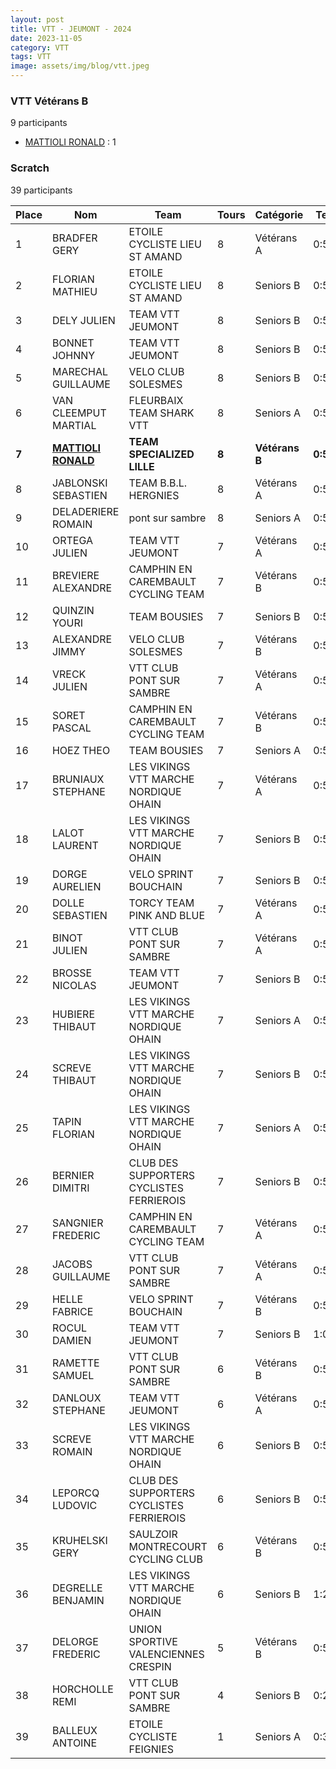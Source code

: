 ```yaml
---
layout: post
title: VTT - JEUMONT - 2024
date: 2023-11-05
category: VTT
tags: VTT
image: assets/img/blog/vtt.jpeg
---
```


### VTT Vétérans B
9 participants
- [MATTIOLI RONALD](https://teamspecializedlille.github.io/works/mattiolironald) : 1

### Scratch
39 participants

| Place | Nom | Team | Tours | Catégorie | Temps |
|---|---|---|---|---|---|
| 1 | BRADFER GERY | ETOILE CYCLISTE LIEU ST AMAND | 8 | Vétérans A | 0:50:50 | 
| 2 | FLORIAN MATHIEU | ETOILE CYCLISTE LIEU ST AMAND | 8 | Seniors B | 0:52:50 | 
| 3 | DELY JULIEN | TEAM VTT JEUMONT | 8 | Seniors B | 0:53:41 | 
| 4 | BONNET JOHNNY | TEAM VTT JEUMONT | 8 | Seniors B | 0:54:33 | 
| 5 | MARECHAL GUILLAUME | VELO CLUB SOLESMES | 8 | Seniors B | 0:55:6 | 
| 6 | VAN CLEEMPUT MARTIAL | FLEURBAIX TEAM SHARK VTT | 8 | Seniors A | 0:55:16 | 
| **7** | **[MATTIOLI RONALD](https://teamspecializedlille.github.io/works/mattiolironald)** | **TEAM SPECIALIZED LILLE** | **8** | **Vétérans B** | **0:56:35** | 
| 8 | JABLONSKI SEBASTIEN | TEAM B.B.L. HERGNIES | 8 | Vétérans A | 0:57:38 | 
| 9 | DELADERIERE ROMAIN | pont sur sambre | 8 | Seniors A | 0:57:44 | 
| 10 | ORTEGA JULIEN | TEAM VTT JEUMONT | 7 | Vétérans A | 0:51:20 | 
| 11 | BREVIERE ALEXANDRE | CAMPHIN EN CAREMBAULT CYCLING TEAM | 7 | Vétérans B | 0:51:32 | 
| 12 | QUINZIN YOURI | TEAM BOUSIES | 7 | Seniors B | 0:51:37 | 
| 13 | ALEXANDRE JIMMY | VELO CLUB SOLESMES | 7 | Vétérans B | 0:51:54 | 
| 14 | VRECK JULIEN | VTT  CLUB PONT SUR SAMBRE | 7 | Vétérans A | 0:52:1 | 
| 15 | SORET PASCAL | CAMPHIN EN CAREMBAULT CYCLING TEAM | 7 | Vétérans B | 0:52:5 | 
| 16 | HOEZ THEO | TEAM BOUSIES | 7 | Seniors A | 0:52:33 | 
| 17 | BRUNIAUX STEPHANE | LES VIKINGS VTT MARCHE NORDIQUE OHAIN | 7 | Vétérans A | 0:53:32 | 
| 18 | LALOT LAURENT | LES VIKINGS VTT MARCHE NORDIQUE OHAIN | 7 | Seniors B | 0:53:40 | 
| 19 | DORGE AURELIEN | VELO SPRINT BOUCHAIN | 7 | Seniors B | 0:54:6 | 
| 20 | DOLLE SEBASTIEN | TORCY TEAM PINK AND BLUE | 7 | Vétérans A | 0:54:28 | 
| 21 | BINOT JULIEN | VTT  CLUB PONT SUR SAMBRE | 7 | Vétérans A | 0:55:13 | 
| 22 | BROSSE NICOLAS | TEAM VTT JEUMONT | 7 | Seniors B | 0:55:44 | 
| 23 | HUBIERE THIBAUT | LES VIKINGS VTT MARCHE NORDIQUE OHAIN | 7 | Seniors A | 0:57:0 | 
| 24 | SCREVE THIBAUT | LES VIKINGS VTT MARCHE NORDIQUE OHAIN | 7 | Seniors B | 0:57:1 | 
| 25 | TAPIN FLORIAN | LES VIKINGS VTT MARCHE NORDIQUE OHAIN | 7 | Seniors A | 0:57:39 | 
| 26 | BERNIER DIMITRI | CLUB DES SUPPORTERS CYCLISTES FERRIEROIS | 7 | Seniors B | 0:57:54 | 
| 27 | SANGNIER FREDERIC | CAMPHIN EN CAREMBAULT CYCLING TEAM | 7 | Vétérans A | 0:57:55 | 
| 28 | JACOBS GUILLAUME | VTT  CLUB PONT SUR SAMBRE | 7 | Vétérans A | 0:58:13 | 
| 29 | HELLE FABRICE | VELO SPRINT BOUCHAIN | 7 | Vétérans B | 0:58:48 | 
| 30 | ROCUL DAMIEN | TEAM VTT JEUMONT | 7 | Seniors B | 1:0:2 | 
| 31 | RAMETTE SAMUEL | VTT  CLUB PONT SUR SAMBRE | 6 | Vétérans B | 0:52:38 | 
| 32 | DANLOUX STEPHANE | TEAM VTT JEUMONT | 6 | Vétérans A | 0:52:41 | 
| 33 | SCREVE ROMAIN | LES VIKINGS VTT MARCHE NORDIQUE OHAIN | 6 | Seniors B | 0:53:18 | 
| 34 | LEPORCQ LUDOVIC | CLUB DES SUPPORTERS CYCLISTES FERRIEROIS | 6 | Seniors B | 0:54:11 | 
| 35 | KRUHELSKI GERY | SAULZOIR MONTRECOURT CYCLING CLUB | 6 | Vétérans B | 0:57:49 | 
| 36 | DEGRELLE BENJAMIN | LES VIKINGS VTT MARCHE NORDIQUE OHAIN | 6 | Seniors B | 1:2:53 | 
| 37 | DELORGE FREDERIC | UNION SPORTIVE VALENCIENNES CRESPIN | 5 | Vétérans B | 0:52:11 | 
| 38 | HORCHOLLE REMI | VTT  CLUB PONT SUR SAMBRE | 4 | Seniors B | 0:27:0 | 
| 39 | BALLEUX ANTOINE | ETOILE CYCLISTE FEIGNIES | 1 | Seniors A | 0:3:9 | 
